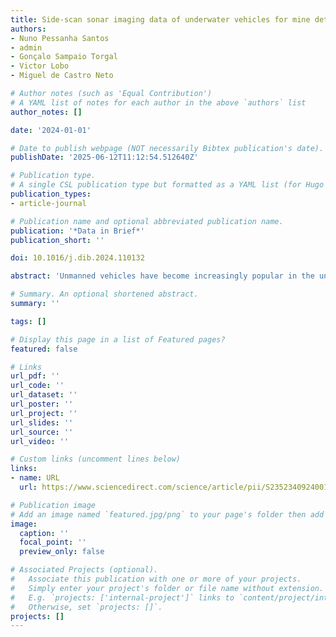 ```yaml
---
title: Side-scan sonar imaging data of underwater vehicles for mine detection
authors:
- Nuno Pessanha Santos
- admin
- Gonçalo Sampaio Torgal
- Victor Lobo
- Miguel de Castro Neto

# Author notes (such as 'Equal Contribution')
# A YAML list of notes for each author in the above `authors` list
author_notes: []

date: '2024-01-01'

# Date to publish webpage (NOT necessarily Bibtex publication's date).
publishDate: '2025-06-12T11:12:54.512640Z'

# Publication type.
# A single CSL publication type but formatted as a YAML list (for Hugo requirements).
publication_types:
- article-journal

# Publication name and optional abbreviated publication name.
publication: '*Data in Brief*'
publication_short: ''

doi: 10.1016/j.dib.2024.110132

abstract: 'Unmanned vehicles have become increasingly popular in the underwater domain in the last decade, as they provide better operation reliability by minimizing human involvement in most tasks. Perception of the environment is crucial for safety and other tasks, such as guidance and trajectory control, mainly when operating underwater. Mine detection is one of the riskiest operations since it involves systems that can easily damage vehicles and endanger human lives if manned. Automating mine detection from side-scan sonar images enhances safety while reducing false negatives. The collected dataset contains 1170 real sonar images taken between 2010 and 2021 using a Teledyne Marine Gavia Autonomous Underwater Vehicle (AUV), which includes enough information to classify its content objects as NOn-Mine-like BOttom Objects (NOMBO) and MIne-Like COntacts (MILCO). The dataset is annotated and can be quickly deployed for object detection, classification, or image segmentation tasks. Collecting a dataset of this type requires a significant amount of time and cost, which increases its rarity and relevance to research and industrial development.'

# Summary. An optional shortened abstract.
summary: ''

tags: []

# Display this page in a list of Featured pages?
featured: false

# Links
url_pdf: ''
url_code: ''
url_dataset: ''
url_poster: ''
url_project: ''
url_slides: ''
url_source: ''
url_video: ''

# Custom links (uncomment lines below)
links:
- name: URL
  url: https://www.sciencedirect.com/science/article/pii/S2352340924001045?via%3Dihub

# Publication image
# Add an image named `featured.jpg/png` to your page's folder then add a caption below.
image:
  caption: ''
  focal_point: ''
  preview_only: false

# Associated Projects (optional).
#   Associate this publication with one or more of your projects.
#   Simply enter your project's folder or file name without extension.
#   E.g. `projects: ['internal-project']` links to `content/project/internal-project/index.md`.
#   Otherwise, set `projects: []`.
projects: []
---
```


